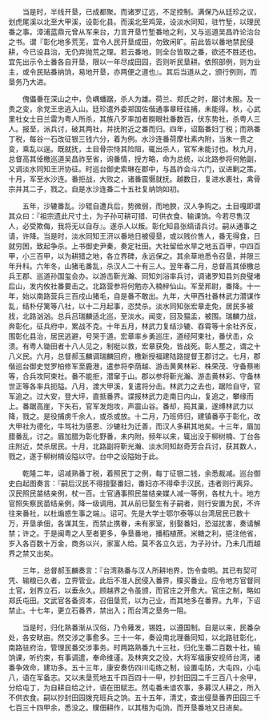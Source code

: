 <!-- { "loadSidebar": true } -->
　　当是时，半线开垦，已成都聚。而诸罗辽远，不足控制。满保乃从廷珍之议，划虎尾溪以北至大甲溪，设彰化县。而溪北至鸡笼，设淡水同知，驻竹堑，以理民番之事。漳浦蓝鼎元曾从军来台，力言开垦竹堑番地之利，又与巡道吴昌祚论治台之书。谓『彰化地多荒芜，宜令人民开垦成田，勿致闲旷。前此皆以番地禁民侵耕，今已设县治，无仍弃抛荒之理。若云番地，则全台皆取之番，欲还不胜还也。宜先出示令土番各自开垦，限以一年尽成田园，否则听民垦耕。依照部例，则为业主，或令民贴番纳饷，易地开垦，亦两便之道也』。其后当道从之，颁行例则，而垦务乃大进。

　　傀儡番在深山之中，负嵎蟠踞，杀人为雄。荷兰、郑氏之时，屡讨未服。及一贵之变，余党王忠逃入山。廷珍遣外委郑国佐偕通事章旺往捕，未能得。秋，心武里社女士目兰雷为粤人所杀，其族八歹率加者朥眼社番数百，伏东势社，杀粤人三人。报至，派兵讨，破其两社，并抚附近之番而归。四年，诏豁番妇丁税；而熟番丁税，每谷一石改征银三钱六分，着为例。水沙连番荷摩社素内附，当朱一贵之变，乘乱以逞。既就抚，土目骨宗恃其险阻，辄出杀人，官军未能讨也。秋九月，总督高其倬檄巡道吴昌祚至省，询番情，授方略，命为总统，以北路参将何勉副，又调淡水同知王汧协征。时巡台御史索琳在郡中，与昌祚会斗六门，议进剿之策。十月，军至水沙连。番拒战，大败之，诸番震慑就抚。越数日，复进水裹社，禽骨宗并其二子，戮之。自是水沙连番二十五社复纳饷如初。

　　五年，沙辘番乱。沙辊自遭兵后，势微弱，而地腴，汉人争购之。土目嘎即谓其众曰：『祖宗遗此尺寸土，为子孙可耕可猎、可供衣食、输课饷。今若尽售汉人，必受欺侮，我将无以自存』。遂杀人以叛。彰化知县张缟请兵讨。嗣从通事之请，许降。当是时，淡水同知王汧以番地日被侵垦，或以贱价售人，番无得食，日就穷困，致起争杀。上书御史尹秦，奏定社田。大社留给水旱之地五百甲，中四百甲，小三百甲，以为耕猎之地，各立界碑，永远保之。其余草地悉令召垦，并限三年升科。六年冬，山猪毛番乱，杀汉人二十有三人。翌年春二月，总督高其倬檄总兵王郡、巡道孙国玺会办。以游击靳光瀚、同知刘浴率兵讨，调诸罗知县刘良璧堵后山，发内攸社番要击之。北路营参将何勉亦入楠梓仙山。军至邦尉，番降。十一年，始以南路营兵三百戍山猪毛，自是番不敢出。九年，大甲西社番林武力潜谋作乱，结朴仔篱等八社，以十二月起事，恣焚杀。淡水同知张宏章走免，居民多被戕，北路汹汹。总兵吕瑞麟适北巡，至淡水。闻变，回及猫盂，被围。瑞麟力战，奔彰化，征兵府中，累战不克。十年五月，林武力复结沙辘、吞霄等十余社齐反，围彰化县治，居民逃避，号哭于道。宏章率乡勇巡庄，道经阿束社，番伏击，众溃。有粤人锄田者十八人见之，制梃以救，宏章获免，皆战死。彰人塟之，谓之十八义民。六月，总督郝玉麟调瑞麟回府，檄新授福建陆路提督王郡讨之。七月，郡偕巡台御史觉罗柏修军至鹿港，遣参将李荫越、游击黄黄林彩、株荣茂、守备蔡彬等，合兵攻阿束社。番不能拒，潜窜于山。郡以参将靳光瀚、游击黄林彩、守备林世正等各率兵扼隘。八月，渡大甲溪，复遣将分击。林武力之去也，踞险自守，官军追之。过大安，登大坪，直抵番界。谍报林武力走南日内山，复追之，攀缘而上。番踞高崖，下矢石，官军发炮攻，声震山谷。番却，捣其巢，遂缚林武力以降，戮之。是役捕虏千余人，或杀或放。十二月，乃班师归，建镇番亭于彰化，改大甲社为德化，牛骂社为感恩、沙辘社为迁善，而汉人多耕其地矣。十三年，眉加腊番乱，讨之。眉加腊为彰化野番，未内附。频年以来，辄出没于柳树楠、丁台各庄附近，焚杀居民。十月，北路副将靳光瀚、淡水同知赵奇芳合兵讨，获其数人，戮之，遂于柳树楠设隘以守。台中之设隘始于此。

　　乾隆二年，诏减熟番丁税，着照民丁之例，每丁征银二钱，余悉裁减。巡台御史白起图奏言：『嗣后汉民不得擅娶番妇，番妇亦不得牵手汉民，违者则行离异。汉民照民苗结亲例，杖一百。士官通事照民苗结亲媒人减一等例，各杖九十。地方官照失察民苗结亲例，降一级调用。其从前巳娶生有子嗣者，则行安置为民，不许往来番社，以杜煽惑生事之端』。诏可。先是大学士鄂尔泰等以台湾居民已数十万，开垦承佃，各谋其生，而禁止携眷，未有家室，别娶番妇，恐滋扰害，奏请解禁；许之。于是闽粤之人至者更多，争垦番地，播稻植蔗。米糖之利，挹注他省，岁入各百数十万金，商务以兴，家富人给。莫不各立久远，为子孙计。乃未几而越界之禁又出矣。

　　三年，总督郝玉麟奏言：『台湾熟番与汉人所耕地界，饬令查明。其已有契可凭、输粮已久者，立界管业。此后不准人民侵入番界，贌买番业。应令地方官督同土官，划界立石，以垂永久。顾越界之令虽颁，而官庄之开愈大。官庄之制，略如郑氏屯田。文武官各备资本，召佃垦荒，以为己业，而其地多在番界。九年，下诏禁止。十七年，更立石番界，禁出入；而台湾之垦务一阻。

　　当是时，归化熟番渐从汉俗，乃令薙发，锡姓，以遵国制。自是以来，民番杂处，各安畎亩。然交涉之事愈多。三十一年，奏设南北理番同知，以北路驻彰化，南路驻府治，管理民番交涉事务。时两路熟番九十三社，归化生番二百数十社，输饷课，听约束，有事调遣，奉命维谨。及林爽文之役，大将军福康安视师台湾，诸番争效命，建功多。五十三年，康安奏仿四川屯练之制，设置屯防，大屯四，小屯八，语在军备志。又以未垦荒地五千四百四十一甲，抄封田园二千三百八十余甲，分给屯丁，为自耕自给之计，语在田赋志。然屯番未谙农事，多募汉人耕之，所入不供衣食。嗣以抄封田园拨充班兵之饷。五十五年，清丈，查出侵垦番界田园三千七百三十四甲余，悉没之。贌佃耕作，以其租为屯饷，而开垦番地又日进矣。

